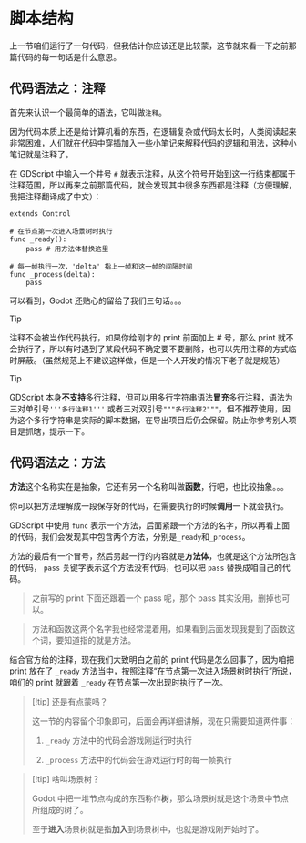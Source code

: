 # 脚本结构

上一节咱们运行了一句代码，但我估计你应该还是比较蒙，这节就来看一下之前那篇代码的每一句话是什么意思。

## 代码语法之：注释

首先来认识一个最简单的语法，它叫做`注释`。

因为代码本质上还是给计算机看的东西，在逻辑复杂或代码太长时，人类阅读起来非常困难，人们就在代码中穿插加入一些小笔记来解释代码的逻辑和用法，这种小笔记就是注释了。

在 GDScript 中输入一个井号 `#` 就表示注释，从这个符号开始到这一行结束都属于注释范围，所以再来之前那篇代码，就会发现其中很多东西都是注释（方便理解，我把注释翻译成了中文）：

```gdscript
extends Control

# 在节点第一次进入场景树时执行
func _ready():
	pass # 用方法体替换这里

# 每一帧执行一次，'delta' 指上一帧和这一帧的间隔时间
func _process(delta):
	pass
```

可以看到，Godot 还贴心的留给了我们三句话。。。

> [!tip]
>
> 注释不会被当作代码执行，如果你给刚才的 print 前面加上 # 号，那么 print 就不会执行了，所以有时遇到了某段代码不确定要不要删除，也可以先用注释的方式临时屏蔽。（虽然规范上不建议这样做，但是一个人开发的情况下老子就是规范）

> [!tip]
>
> GDScript 本身**不支持**多行注释，但可以用多行字符串语法**冒充**多行注释，语法为三对单引号`'''多行注释1'''`
或者三对双引号`"""多行注释2"""`，但不推荐使用，因为这个多行字符串是实际的脚本数据，在导出项目后仍会保留。防止你参考别人项目是抓瞎，提示一下。
## 代码语法之：方法

**方法**这个名称实在是抽象，它还有另一个名称叫做**函数**，行吧，也比较抽象。。。

你可以把方法理解成一段保存好的代码，在需要执行的时候**调用**一下就会执行。

GDScript 中使用 `func` 表示一个方法，后面紧跟一个方法的名字，所以再看上面的代码，我们会发现其中包含两个方法，分别是`_ready`和`_process`。

方法的最后有一个冒号，然后另起一行的内容就是**方法体**，也就是这个方法所包含的代码， `pass` 关键字表示这个方法没有代码，也可以把 `pass` 替换成咱自己的代码。

> 之前写的 print 下面还跟着一个 pass 呢，那个 pass 其实没用，删掉也可以。

> 方法和函数这两个名字我也经常混着用，如果看到后面发现我提到了函数这个词，要知道指的就是方法。

结合官方给的注释，现在我们大致明白之前的 print 代码是怎么回事了，因为咱把 print 放在了 `_ready` 方法当中，按照注释“在节点第一次进入场景树时执行”所说，咱们的 print 就跟着 `_ready` 在节点第一次出现时执行了一次。

> [!tip] 还是有点蒙吗？
>
> 这一节的内容留个印象即可，后面会再详细讲解，现在只需要知道两件事：
>
> 1. `_ready` 方法中的代码会游戏刚运行时执行
>
> 2. `_process` 方法中的代码会在游戏运行时的每一帧执行

> [!tip] 啥叫场景树？
>
> Godot 中把一堆节点构成的东西称作**树**，那么场景树就是这个场景中节点所组成的树了。
>
> 至于**进入**场景树就是指**加入**到场景树中，也就是游戏刚开始时了。
